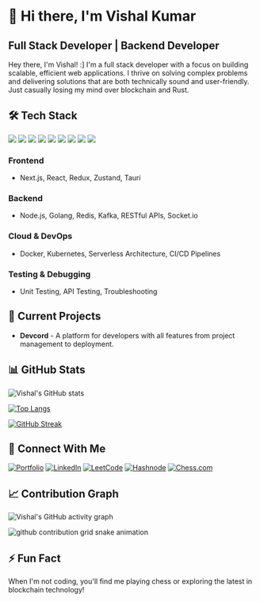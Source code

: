 # 👋 Hi there, I'm Vishal Kumar

## Full Stack Developer | Backend Developer

Hey there, I'm Vishal! :] I'm a full stack developer with a focus on building scalable, efficient web applications. I thrive on solving complex problems and delivering solutions that are both technically sound and user-friendly. Just casually losing my mind over blockchain and Rust.

## 🛠️ Tech Stack

<img src="https://img.shields.io/badge/JavaScript-F7DF1E?style=for-the-badge&logo=javascript&logoColor=black"/> <img src="https://img.shields.io/badge/TypeScript-007ACC?style=for-the-badge&logo=typescript&logoColor=white"/> <img src="https://img.shields.io/badge/Go-00ADD8?style=for-the-badge&logo=go&logoColor=white"/> <img src="https://img.shields.io/badge/React-20232A?style=for-the-badge&logo=react&logoColor=61DAFB"/> <img src="https://img.shields.io/badge/Next.js-000000?style=for-the-badge&logo=next.js&logoColor=white"/> <img src="https://img.shields.io/badge/Node.js-339933?style=for-the-badge&logo=nodedotjs&logoColor=white"/> <img src="https://img.shields.io/badge/Redis-DC382D?style=for-the-badge&logo=redis&logoColor=white"/> <img src="https://img.shields.io/badge/Docker-2CA5E0?style=for-the-badge&logo=docker&logoColor=white"/> <img src="https://img.shields.io/badge/Kubernetes-326CE5?style=for-the-badge&logo=kubernetes&logoColor=white"/>

### Frontend
- Next.js, React, Redux, Zustand, Tauri

### Backend
- Node.js, Golang, Redis, Kafka, RESTful APIs, Socket.io

### Cloud & DevOps
- Docker, Kubernetes, Serverless Architecture, CI/CD Pipelines

### Testing & Debugging
- Unit Testing, API Testing, Troubleshooting

## 🚀 Current Projects

- **Devcord** - A platform for developers with all features from project management to deployment.

## 📊 GitHub Stats

![Vishal's GitHub stats](https://github-readme-stats-git-masterrstaa-rickstaa.vercel.app/api?username=vishal-kumar3&show_icons=true&theme=tokyonight)

[![Top Langs](https://github-readme-stats-git-masterrstaa-rickstaa.vercel.app/api/top-langs/?username=vishal-kumar3&layout=compact&theme=tokyonight)](https://github.com/anuraghazra/github-readme-stats)

[![GitHub Streak](https://streak-stats.demolab.com?user=vishal-kumar3&theme=tokyonight)](https://git.io/streak-stats)

## 🔗 Connect With Me

[![Portfolio](https://img.shields.io/badge/Portfolio-000000?style=for-the-badge&logo=About.me&logoColor=white)](https://vishalkumar.wiki/)
[![LinkedIn](https://img.shields.io/badge/LinkedIn-0077B5?style=for-the-badge&logo=linkedin&logoColor=white)](https://www.linkedin.com/in/vishal-kumar3/)
[![LeetCode](https://img.shields.io/badge/LeetCode-FFA116?style=for-the-badge&logo=leetcode&logoColor=black)](https://leetcode.com/u/VishalKumar10/)
[![Hashnode](https://img.shields.io/badge/Hashnode-2962FF?style=for-the-badge&logo=hashnode&logoColor=white)](https://vishal-kumar3.hashnode.dev/)
[![Chess.com](https://img.shields.io/badge/Chess.com-005FAB?style=for-the-badge&logo=lichess&logoColor=white)](https://www.chess.com/member/vishal_kumar3)

## 📈 Contribution Graph

![Vishal's GitHub activity graph](https://github-readme-activity-graph.vercel.app/graph?username=vishal-kumar3&theme=tokyo-night)

<!-- Alternative contribution graph if the above doesn't work -->
<picture>
  <source media="(prefers-color-scheme: dark)" srcset="https://raw.githubusercontent.com/vishal-kumar3/vishal-kumar3/output/github-contribution-grid-snake-dark.svg">
  <source media="(prefers-color-scheme: light)" srcset="https://raw.githubusercontent.com/vishal-kumar3/vishal-kumar3/output/github-contribution-grid-snake.svg">
  <img alt="github contribution grid snake animation" src="https://raw.githubusercontent.com/vishal-kumar3/vishal-kumar3/output/github-contribution-grid-snake.svg">
</picture>

## ⚡ Fun Fact

When I'm not coding, you'll find me playing chess or exploring the latest in blockchain technology!
